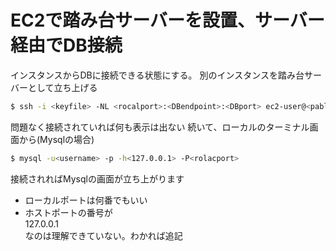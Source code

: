 # EC2で踏み台サーバーを設置、サーバー経由でDB接続

インスタンスからDBに接続できる状態にする。
別のインスタンスを踏み台サーバーとして立ち上げる

```bash
$ ssh -i <keyfile> -NL <rocalport>:<DBendpoint>:<DBport> ec2-user@<pablicIP>
```

問題なく接続されていれば何も表示は出ない
続いて、ローカルのターミナル画面から(Mysqlの場合)

```bash
$ mysql -u<username> -p -h<127.0.0.1> -P<rolacport>
```

接続されればMysqlの画面が立ち上がります
- ローカルポートは何番でもいい
- ホストポートの番号が　<dt>127.0.0.1</dt> なのは理解できていない。わかれば追記